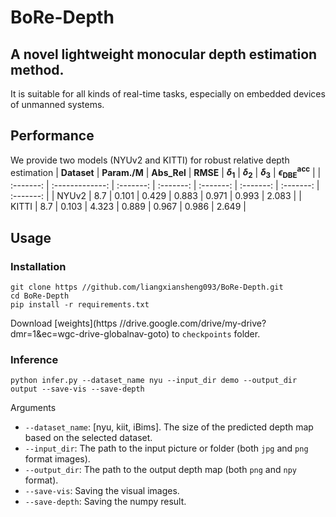 # BoRe-Depth
## A novel lightweight monocular depth estimation method.

It is suitable for all kinds of real-time tasks, especially on embedded devices of unmanned systems.

## Performance
We provide two models (NYUv2 and KITTI) for robust relative depth estimation 
|  **Dataset**  |  **Param./M**  |  **Abs_Rel**  |  **RMSE**  |  **$\delta$<sub>1</sub>**  |  **$\delta$<sub>2</sub>**  |  **$\delta$<sub>3</sub>**  |  **$\epsilon$<sub>DBE</sub><sup>acc</sup>**  |
| :-------: | :-------------: | :-------: | :-------: | :-------: | :-------: | :-------: | :-------: | 
|   NYUv2   |  8.7  |  0.101  |  0.429  |  0.883  |  0.971  |  0.993  |  2.083  |
|   KITTI   |  8.7  |  0.103  |  4.323  |  0.889  |  0.967  |  0.986  |  2.649  |

## Usage
### Installation
```
git clone https //github.com/liangxiansheng093/BoRe-Depth.git
cd BoRe-Depth
pip install -r requirements.txt
```
Download [weights](https //drive.google.com/drive/my-drive?dmr=1&ec=wgc-drive-globalnav-goto) to ```checkpoints``` folder.


### Inference
```
python infer.py --dataset_name nyu --input_dir demo --output_dir output --save-vis --save-depth
```
Arguments  
* ```--dataset_name```:  [nyu, kiit, iBims]. The size of the predicted depth map based on the selected dataset.
* ```--input_dir```:  The path to the input picture or folder (both ```jpg``` and ```png``` format images).
* ```--output_dir```:  The path to the output depth map (both ```png``` and ```npy``` format).
* ```--save-vis```:  Saving the visual images.
* ```--save-depth```:  Saving the numpy result.
